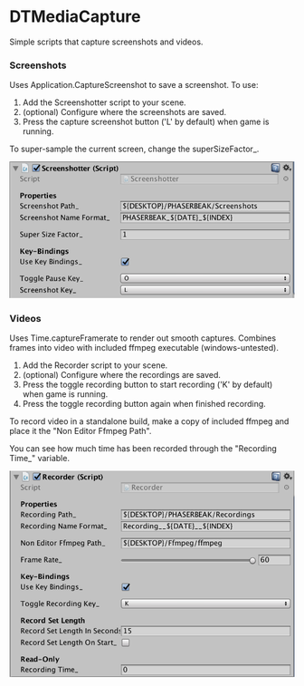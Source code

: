 # DTMediaCapture
Simple scripts that capture screenshots and videos.

### Screenshots
Uses Application.CaptureScreenshot to save a screenshot. To use:

1. Add the Screenshotter script to your scene.
2. (optional) Configure where the screenshots are saved.
3. Press the capture screenshot button ('L' by default) when game is running.

To super-sample the current screen, change the superSizeFactor_.

![Screenshotter Inspector Image](./Img/Screenshotter.png)


### Videos
Uses Time.captureFramerate to render out smooth captures. Combines frames into video with included ffmpeg executable (windows-untested).

1. Add the Recorder script to your scene.
2. (optional) Configure where the recordings are saved.
3. Press the toggle recording button to start recording ('K' by default) when game is running.
4. Press the toggle recording button again when finished recording.

To record video in a standalone build, make a copy of included ffmpeg and place it the "Non Editor Ffmpeg Path".

You can see how much time has been recorded through the "Recording Time_" variable.

![Recorder Inspector Image](./Img/Recorder.png)
